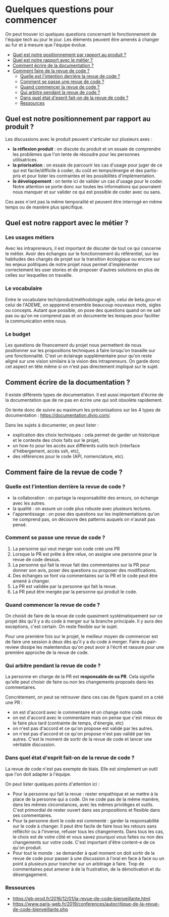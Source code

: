 # Quelques questions pour commencer

On peut trouver ici quelques questions concernant le fonctionnement de l'équipe
tech au jour le jour. Les éléments peuvent être amenés à changer au fur et à
mesure que l'équipe évolue.

- [Quel est notre positionnement par rapport au produit ?](#quel-est-notre-positionnement-par-rapport-au-produit-)
- [Quel est notre rapport avec le métier ?](#quel-est-notre-rapport-avec-le-métier-)
- [Comment écrire de la documentation ?](#comment-écrire-de-la-documentation-)
- [Comment faire de la revue de code ?](#comment-faire-de-la-revue-de-code-)
  - [Quelle est l'intention derrière la revue de code ?](#quelle-est-lintention-derrière-la-revue-de-code-)
  - [Comment se passe une revue de code ?](#comment-se-passe-une-revue-de-code-)
  - [Quand commencer la revue de code ?](#quand-commencer-la-revue-de-code-)
  - [Qui arbitre pendant la revue de code ?](#qui-arbitre-pendant-la-revue-de-code--à-valider-ensemble)
  - [Dans quel état d'esprit fait-on de la revue de code ?](#dans-quel-état-desprit-fait-on-de-la-revue-de-code-)
  - [Ressources](#ressources)

## Quel est notre positionnement par rapport au produit ?

Les discussions avec le produit peuvent s'articuler sur plusieurs axes :
- **la réflexion produit** : on discute du produit et on essaie de
  comprendre les problèmes que l'on tente de résoudre pour les personnes
  utilisatrices.
- **la priorisation** : on essaie de parcourir les cas d'usage pour juger de ce qui est facile/difficile à coder, du coût en temps/énergie et des partis-pris et pour lister  les contraintes et les possibilités d'implémentation.
- **le développement** : on tente ici de valider un cas d'usage pour le coder. Notre attention se porte donc sur toutes les informations qui pourraient nous manquer et sur valider ce qui est possible de coder avec ou sans.

Ces axes n'ont pas la même temporalité et peuvent être interrogé en même temps ou de manière plus spécifique.

## Quel est notre rapport avec le métier ?

### Les usages métiers

Avec les intrapreneurs, il est important de discuter de tout ce qui concerne le métier.
Avoir des échanges sur le fonctionnement du référentiel, sur les habitudes des chargés de projet sur la transition écologique ou encore sur les enjeux politiques de notre projet nous permet d'implémenter correctement les user stories et de proposer d'autres solutions en plus de celles sur lesquelles on travaille.

### Le vocabulaire

Entre le vocabulaire tech/produit/méthodologie agile, celui de beta.gouv et
celui de l'ADEME, on appprend ensemble beaucoup nouveaux mots, sigles ou concepts.
Autant que possible, on pose des questions quand on ne sait pas ou qu'on ne comprend pas
et on documente les lexiques pour faciliter la communication entre nous.

### Le budget

Les questions de financement du projet nous permettent de nous positionner sur
les propositions techniques à faire lorsqu'on travaille sur une fonctionnalité.
C'est un éclairage supplémentaire pour qu'on reste aligné sur une vision
similaire à la vision des intrapreneurs. On garde donc cet aspect en tête même
si on n'est pas directement impliqué sur le sujet.

## Comment écrire de la documentation ?

Il existe différents types de documentation. Il est aussi important d'écrire de
la documentation que de ne pas en écrire une qui soit obsolète rapidement.

On tente donc de suivre au maximum les préconisations sur les 4 types de
documentation : https://documentation.divio.com/.

Dans les sujets à documenter, on peut lister :
- explication des choix techniques : cela permet de garder un historique et le contexte
  des choix faits sur le projet,
- un how-to pour les accès aux différents outils tech (interface d'hébergement, accès ssh, etc),
- des références pour le code (API, nomenclature, etc).

## Comment faire de la revue de code ?

### Quelle est l'intention derrière la revue de code ?
- la collaboration : on partage la responsabilité des erreurs, on échange avec les autres.
- la qualité : on assure un code plus robuste avec plusieurs lectures.
- l'apprentissage : on pose des questions sur les implémentations qu'on ne comprend pas, on découvre des patterns auquels on n'aurait pas pensé.

### Comment se passe une revue de code ?
1. La personne qui veut merger son code créé une PR
2. Lorsque la PR est prête à être relue, on assigne une personne pour la revue
   de code dessus.
3. La personne qui fait la revue fait des commentaires sur la PR pour donner son
   avis, poser des questions ou proposer des modifications.
4. Des échanges se font via commentaires sur la PR et le code peut être amené à changer.
5. La PR est validée par la personne qui fait la revue.
6. La PR peut être mergée par la personne qui produit le code.

### Quand commencer la revue de code ?
On choisit de faire de la revue de code quasiment systématiquement sur ce projet dès qu'il y a du code à merger sur la branche principale. Il y aura des exceptions, c'est certain. On reste flexible sur le sujet.

Pour une première fois sur le projet, le meilleur moyen de commencer est de faire une session à deux dès qu'il y a du code à merger. Faire du pair-review dissipe les malentendus qu'on peut avoir à l'écrit et rassure pour une première approche de la revue de code.

### Qui arbitre pendant la revue de code ?
La personne en charge de la PR est **responsable de sa PR**. Cela signifie qu'elle peut choisir de faire ou non les changements proposés dans les commentaires.

Concrètement, on peut se retrouver dans ces cas de figure quand on a créé une PR :
- on est d'accord avec le commentaire et on change notre code
- on est d'accord avec le commentaire mais on pense que c'est mieux de le faire plus tard (contrainte de temps, d'énergie, etc)
- on n'est pas d'accord et ce qu'on propose est validé par les autres.
- on n'est pas d'accord et ce qu'on propose n'est pas validé par les autres. C'est le moment de sortir de la revue de code et lancer une véritable discussion.

### Dans quel état d'esprit fait-on de la revue de code ?
La revue de code n'est pas exempte de biais. Elle est simplement un outil que l'on doit adapter à l'équipe.

On peut lister quelques points d'attention ici :
- Pour la personne qui fait la revue : rester empathique et se mettre à la place de la  personne qui a codé. On ne code pas de la même manière, dans les mêmes circonstances, avec les mêmes privilèges et outils. C'est primordial de rester ouvert dans ses propositions et flexible dans ses commentaires.
- Pour la personne dont le code est commenté : garder la responsabilité sur le code à changer. Il peut être facile de faire tous les retours sans réfléchir ou à l'inverse, refuser tous les changements. Dans tous les cas, le choix est de votre côté et vous savez pourquoi vous faites ou non des changements sur votre code. C'est important d'être content-e de ce qu'on produit.
-  Pour tout le monde : se demander à quel moment on doit sortir de la revue de code pour passer à une discussion à l'oral en face à face ou un point à plusieurs pour trancher sur un arbitrage à faire. Trop de commentaires peut amener à de la frustration, de la démotivation et du désengagement.

### Ressources
- https://gb-prod.fr/2016/12/01/la-revue-de-code-bienveillante.html
- https://www.paris-web.fr/2019/conferences/autocritique-de-la-revue-de-code-bienveillante.php
